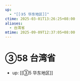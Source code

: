 ```yaml
---
up:
  - "[[③5 华东地区]]"
ctime: 2025-03-01T13:26:25+08:00
aliases:
  - 台湾省
mtime: 2025-09-09T12:37:05+08:00
---
```


# ③58 台湾省

- up: [[③5 华东地区]]
